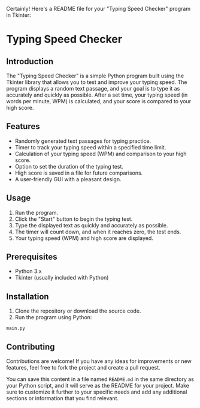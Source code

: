 Certainly! Here's a README file for your "Typing Speed Checker" program in Tkinter:

# Typing Speed Checker

## Introduction

The "Typing Speed Checker" is a simple Python program built using the Tkinter library that allows you to test and improve your typing speed. The program displays a random text passage, and your goal is to type it as accurately and quickly as possible. After a set time, your typing speed (in words per minute, WPM) is calculated, and your score is compared to your high score.

## Features

- Randomly generated text passages for typing practice.
- Timer to track your typing speed within a specified time limit.
- Calculation of your typing speed (WPM) and comparison to your high score.
- Option to set the duration of the typing test.
- High score is saved in a file for future comparisons.
- A user-friendly GUI with a pleasant design.

## Usage

1. Run the program.
2. Click the "Start" button to begin the typing test.
3. Type the displayed text as quickly and accurately as possible.
4. The timer will count down, and when it reaches zero, the test ends.
5. Your typing speed (WPM) and high score are displayed.

## Prerequisites

- Python 3.x
- Tkinter (usually included with Python)

## Installation

1. Clone the repository or download the source code.
2. Run the program using Python:

```shell
main.py
```

## Contributing

Contributions are welcome! If you have any ideas for improvements or new features, feel free to fork the project and create a pull request.


You can save this content in a file named `README.md` in the same directory as your Python script, and it will serve as the README for your project. Make sure to customize it further to your specific needs and add any additional sections or information that you find relevant.
